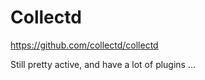 # Collectd

https://github.com/collectd/collectd

Still pretty active, and have a lot of plugins ...